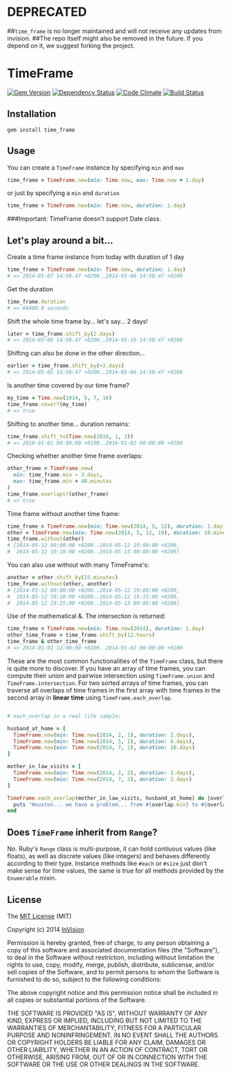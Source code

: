 # DEPRECATED

##`time_frame` is no longer maintained and will not receive any updates from invision. 
##The repo itself might also be removed in the future. If you depend on it, we suggest forking the project.


# TimeFrame

[![Gem Version](https://badge.fury.io/rb/time_frame.svg)](http://badge.fury.io/rb/time_frame)
[![Dependency Status](https://gemnasium.com/injixo/time_frame.svg)](https://gemnasium.com/injixo/time_frame)
[![Code Climate](https://codeclimate.com/github/injixo/time_frame.png)](https://codeclimate.com/github/injixo/time_frame)
[![Build Status](https://travis-ci.org/injixo/time_frame.svg?branch=master)](https://travis-ci.org/ivx/time_frame)

## Installation

`gem install time_frame`

## Usage

You can create a `TimeFrame` instance by specifying `min` and `max`

```ruby
time_frame = TimeFrame.new(min: Time.now, max: Time.now + 1.day)
```

or just by specifying a `min` and `duration`

```ruby
time_frame = TimeFrame.new(min: Time.now, duration: 1.day)
```

###Important:
TimeFrame doesn't support Date class.

## Let's play around a bit...

Create a time frame instance from today with duration of 1 day
```ruby
time_frame = TimeFrame.new(min: Time.now, duration: 1.day)
# => 2014-05-07 14:58:47 +0200..2014-05-08 14:58:47 +0200
```

Get the duration
```ruby
time_frame.duration
# => 86400.0 seconds
```

Shift the whole time frame by... let's say... 2 days!
```ruby
later = time_frame.shift_by(2.days)
# => 2014-05-09 14:58:47 +0200..2014-05-10 14:58:47 +0200
```

Shifting can also be done in the other direction...
```ruby
earlier = time_frame.shift_by(-2.days)
# => 2014-05-05 14:58:47 +0200..2014-05-06 14:58:47 +0200
```

Is another time covered by our time frame?
```ruby
my_time = Time.new(2014, 5, 7, 16)
time_frame.cover?(my_time)
# => true
```

Shifting to another time... duration remains:
```ruby
time_frame.shift_to(Time.new(2016, 1, 1))
# => 2016-01-01 00:00:00 +0100..2016-01-02 00:00:00 +0100
```

Checking whether another time frame overlaps:
```ruby
other_frame = TimeFrame.new(
  min: time_frame.min - 3.days,
  max: time_frame.min + 40.minutes
)
time_frame.overlaps?(other_frame)
# => true
```

Time frame without another time frame:
```ruby
time_frame = TimeFrame.new(min: Time.new(2014, 5, 12), duration: 1.day)
other = TimeFrame.new(min: Time.new(2014, 5, 12, 19), duration: 10.minutes)
time_frame.without(other)
# [2014-05-12 00:00:00 +0200..2014-05-12 19:00:00 +0200,
#  2014-05-12 19:10:00 +0200..2014-05-13 00:00:00 +0200]
```

You can also use without with many TimeFrame's:
```ruby
another = other.shift_by(15.minutes)
time_frame.without(other, another)
# [2014-05-12 00:00:00 +0200..2014-05-12 19:00:00 +0200,
#  2014-05-12 19:10:00 +0200..2014-05-12 19:15:00 +0200,
#  2014-05-12 19:25:00 +0200..2014-05-13 00:00:00 +0200]
```

Use of the mathematical &. The intersection is returned:
```ruby
time_frame = TimeFrame.new(min: Time.new(2014), duration: 1.day)
other_time_frame = time_frame.shift_by(12.hours)
time_frame & other_time_frame
# => 2014-01-01 12:00:00 +0100..2014-01-02 00:00:00 +0100
```

These are the most common functionalities of the `TimeFrame` class, but there is quite more to discover. If you have an array of time frames, you can compute their union and pairwise intersection using `TimeFrame.union` and `TimeFrame.intersection`. For two sorted arrays of time frames, you can traverse all overlaps of time frames in the first array with time frames in the second array in **linear time** using `TimeFrame.each_overlap`.

```ruby

# each_overlap in a real life sample:

husband_at_home = [
  TimeFrame.new(min: Time.new(2014, 2, 1), duration: 2.days),
  TimeFrame.new(min: Time.new(2014, 5, 1), duration: 4.days),
  TimeFrame.new(min: Time.new(2014, 7, 1), duration: 10.days)
]

mother_in_law_visits = [
  TimeFrame.new(min: Time.new(2014, 2, 2), duration: 1.days),
  TimeFrame.new(min: Time.new(2014, 7, 3), duration: 2.days)
]

TimeFrame.each_overlap(mother_in_law_visits, husband_at_home) do |overlap|
  puts "Houston... we have a problem... from #{overlap.min} to #{overlap.max}"
end

```

## Does `TimeFrame` inherit from `Range`?
No. Ruby's `Range` class is multi-purpose, it can hold contiuous values (like floats), as well as discrete values (like integers) and behaves differently according to their type. Instance methods like `#each` or `#size` just don't make sense for time values, the same is true for all methods provided by the `Enumerable` mixin.


## License

The [MIT License](http://opensource.org/licenses/MIT) (MIT)

Copyright (c) 2014 [InVision](http://www.invision.de)

Permission is hereby granted, free of charge, to any person obtaining a copy
of this software and associated documentation files (the "Software"), to deal
in the Software without restriction, including without limitation the rights
to use, copy, modify, merge, publish, distribute, sublicense, and/or sell
copies of the Software, and to permit persons to whom the Software is
furnished to do so, subject to the following conditions:

The above copyright notice and this permission notice shall be included in
all copies or substantial portions of the Software.

THE SOFTWARE IS PROVIDED "AS IS", WITHOUT WARRANTY OF ANY KIND, EXPRESS OR
IMPLIED, INCLUDING BUT NOT LIMITED TO THE WARRANTIES OF MERCHANTABILITY,
FITNESS FOR A PARTICULAR PURPOSE AND NONINFRINGEMENT. IN NO EVENT SHALL THE
AUTHORS OR COPYRIGHT HOLDERS BE LIABLE FOR ANY CLAIM, DAMAGES OR OTHER
LIABILITY, WHETHER IN AN ACTION OF CONTRACT, TORT OR OTHERWISE, ARISING FROM,
OUT OF OR IN CONNECTION WITH THE SOFTWARE OR THE USE OR OTHER DEALINGS IN
THE SOFTWARE.
